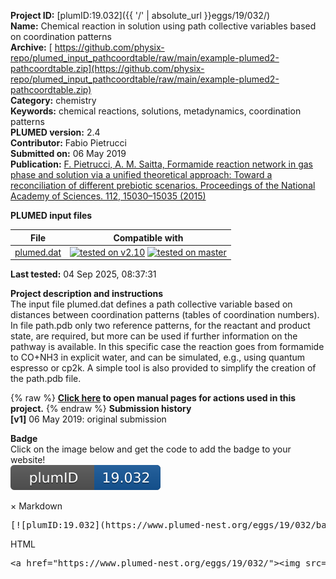 **Project ID:** [plumID:19.032]({{ '/' | absolute_url }}eggs/19/032/)  
**Name:**  Chemical reaction in solution using path collective variables based on coordination patterns  
**Archive:** [ https://github.com/physix-repo/plumed_input_pathcoordtable/raw/main/example-plumed2-pathcoordtable.zip](https://github.com/physix-repo/plumed_input_pathcoordtable/raw/main/example-plumed2-pathcoordtable.zip)  
**Category:**  chemistry  
**Keywords:**  chemical reactions, solutions, metadynamics, coordination patterns  
**PLUMED version:**  2.4  
**Contributor:**  Fabio Pietrucci  
**Submitted on:** 06 May 2019  
**Publication:** [F. Pietrucci, A. M. Saitta, Formamide reaction network in gas phase and solution via a unified theoretical approach: Toward a reconciliation of different prebiotic scenarios. Proceedings of the National Academy of Sciences. 112, 15030–15035 (2015)](http://dx.doi.org/10.1073/pnas.1512486112)  
  
**PLUMED input files**  
  
| File     | Compatible with |  
|:--------:|:--------:|  
| [plumed.dat](./data/plumed.dat.md) |  [![tested on v2.10](https://img.shields.io/badge/v2.10-failed-red.svg)](data/plumed.dat.plumed.stderr) [![tested on master](https://img.shields.io/badge/master-failed-red.svg)](data/plumed.dat.plumed_master.stderr) |  
  
**Last tested:**  04 Sep 2025, 08:37:31
  
**Project description and instructions**  
The input file plumed.dat defines a path collective variable based on distances between coordination patterns (tables of coordination numbers). In file path.pdb only two reference patterns, for the reactant and product state, are required, but more can be used if further information on the pathway is available. In this specific case the reaction goes from formamide to CO+NH3 in explicit water, and can be simulated, e.g., using quantum espresso or cp2k. A simple tool is also provided to simplify the creation of the path.pdb file. 

  
{% raw %}
<b><a href="https://www.plumed.org/doc-master/user-doc/html/actionlist/?actions=METAD,RESTART,DISTANCES,PRINT,PATH,FLUSH,UPPER_WALLS" target="_blank">Click here</a> to open manual pages for actions used in this project.</b>
{% endraw %}
**Submission history**  
**[v1]** 06 May 2019: original submission  
  
**Badge**  
Click on the image below and get the code to add the badge to your website!  
<img src="./badge.svg" alt="plumeDnest:19.032" id="myBtn" class="badge">
<div id="myModal" class="modal">
  <div class="modal-content">
    <span class="close">&times;</span>
    Markdown<pre>[![plumID:19.032](https://www.plumed-nest.org/eggs/19/032/badge.svg)](https://www.plumed-nest.org/eggs/19/032/)</pre>
    HTML<pre>&lt;a href="https://www.plumed-nest.org/eggs/19/032/"&gt;&lt;img src="https://www.plumed-nest.org/eggs/19/032/badge.svg" alt="plumID:19.032"&gt;&lt;/a&gt;</pre>
  </div>
</div>
